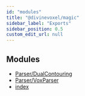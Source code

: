 ```yaml
---
id: "modules"
title: "@divinevoxel/magic"
sidebar_label: "Exports"
sidebar_position: 0.5
custom_edit_url: null
---
```


## Modules

- [Parser/DualContouring](modules/Parser_DualContouring.md)
- [Parser/VoxParser](modules/Parser_VoxParser.md)
- [index](modules/)
